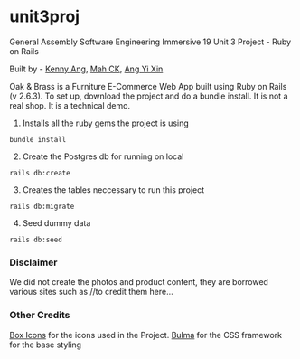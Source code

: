 

# unit3proj
General Assembly Software Engineering Immersive 19
Unit 3 Project - Ruby on Rails

Built by - [Kenny Ang](https://github.com/kach92), [Mah CK](https://github.com/marcykay), [Ang Yi Xin](https://github.com/artylope)


Oak & Brass is a Furniture E-Commerce Web App built using Ruby on Rails (v 2.6.3). To set up, download the project and do a bundle install. It is not a real shop. It is a technical demo.

1. Installs all the ruby gems the project is using
```
bundle install
````
2. Create the Postgres db for running on local
```
rails db:create
````
3. Creates the tables neccessary to run this project
```
rails db:migrate
````
4. Seed dummy data
```
rails db:seed
````

### Disclaimer
We did not create the photos and product content, they are borrowed various sites such as
//to credit them here...

### Other Credits
[Box Icons](https://boxicons.com/usage/) for the icons used in the Project.
[Bulma](https://bulma.io) for the CSS framework for the base styling

